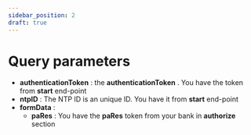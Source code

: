 ```yaml
---
sidebar_position: 2
draft: true
---
```


# Query parameters

-   **authenticationToken** : the **authenticationToken** . You have the token from **start** end-point 
-   **ntpID** : The NTP ID is an  unique ID. You have it from **start** end-point
-   **formData** : 
    -   **paRes** : You have the **paRes** token from your bank in **authorize** section
